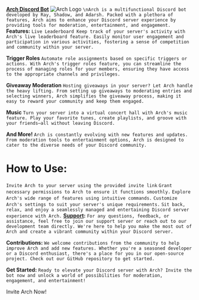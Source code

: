 
**[Arch Discord Bot](https://discord.com/api/oauth2/authorize?client_id=1213860294301061122&permissions=8&scope=bot%20applications.commands)**
![Arch Logo](https://images-ext-1.discordapp.net/external/vRGBbBPFr9CnJM_YIY7u7vyHO6jU4x4d7_1h2nRDfMI/%3Fsize%3D1024/https/cdn.discordapp.com/avatars/1213860294301061122/2287007792f1b1bf8f7868fa9643e1f2.png?format=webp&quality=lossless&width=662&height=662)
`\nArch is a multifunctional Discord bot developed by Ray, Shadow, and Adarsh. Packed with a plethora of features, Arch aims to enhance your Discord server experience by providing tools for moderation, entertainment, and engagement.`
**Features:**
`Live Leaderboard
Keep track of your server's activity with Arch's live leaderboard feature. Easily monitor user engagement and participation in various activities, fostering a sense of competition and community within your server.`

**Trigger Roles**
`Automate role assignments based on specific triggers or actions. With Arch's trigger roles feature, you can streamline the process of managing roles for your members, ensuring they have access to the appropriate channels and privileges.`

**Giveaway Moderation**
`Hosting giveaways in your server? Let Arch handle the heavy lifting. From setting up giveaways to moderating entries and selecting winners, Arch simplifies the giveaway process, making it easy to reward your community and keep them engaged.`

**Music**
`Turn your server into a virtual concert hall with Arch's music feature. Play your favorite tunes, create playlists, and groove with your friends—all without leaving Discord.`

**And More!**
`Arch is constantly evolving with new features and updates. From moderation tools to entertainment options, Arch is designed to cater to the diverse needs of your Discord community.`

# How to Use:
```Invite Arch to your server using the provided invite link```
```Grant necessary permissions to Arch to ensure it functions smoothly.```
```Explore Arch's wide range of features using intuitive commands.```
```Customize Arch's settings to suit your server's unique requirements.```
```Sit back, relax, and enjoy a seamlessly managed and entertaining Discord server experience with Arch.```
**[Support](https://discord.gg/archdev):**
```For any questions, feedback, or assistance, feel free to join our support server or reach out to our development team directly. We're here to help you make the most out of Arch and create a vibrant community within your Discord server.```

**Contributions:**
```We welcome contributions from the community to help improve Arch and add new features. Whether you're a seasoned developer or a Discord enthusiast, there's a place for you in our open-source project. Check out our GitHub repository to get started.```

**Get Started:**
```Ready to elevate your Discord server with Arch? Invite the bot now and unlock a world of possibilities for moderation, engagement, and entertainment!```

Invite Arch Now!
